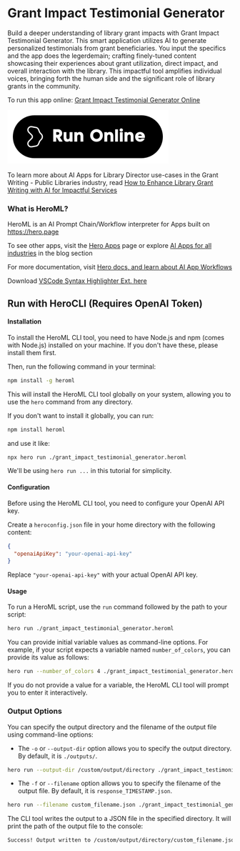 # Grant Impact Testimonial Generator

Build a deeper understanding of library grant impacts with Grant Impact Testimonial Generator. This smart application utilizes AI to generate personalized testimonials from grant beneficiaries. You input the specifics and the app does the legerdemain; crafting finely-tuned content showcasing their experiences about grant utilization, direct impact, and overall interaction with the library. This impactful tool amplifies individual voices, bringing forth the human side and the significant role of library grants in the community.

To run this app online: [Grant Impact Testimonial Generator Online](https://hero.page/app/grant-impact-testimonial-generator-personalized-library-grant-impact-insights/zXGL9ddmAySCGugKuOK9)

[![Run Grant Impact Testimonial Generator Online](/assets/run.svg)](https://hero.page/app/grant-impact-testimonial-generator-personalized-library-grant-impact-insights/zXGL9ddmAySCGugKuOK9)

To learn more about AI Apps for Library Director use-cases in the Grant Writing - Public Libraries industry, read [How to Enhance Library Grant Writing with AI for Impactful Services](https://hero.page/blog/ai/grant-writing-public-libraries/how-to-enhance-library-grant-writing-with-ai-for-impactful-services/170928)

### What is HeroML?
HeroML is an AI Prompt Chain/Workflow interpreter for Apps built on https://hero.page 

To see other apps, visit the [Hero Apps](https://hero.page/apps) page or explore [AI Apps for all industries](https://hero.page/blog) in the blog section

For more documentation, visit [Hero docs, and learn about AI App Workflows](https://hero.page/tutorials/introduction-to-heroml)

Download [VSCode Syntax Highlighter Ext. here](https://marketplace.visualstudio.com/items?itemName=hero-page.heroml)

## Run with HeroCLI (Requires OpenAI Token)

#### Installation

To install the HeroML CLI tool, you need to have Node.js and npm (comes with Node.js) installed on your machine. If you don't have these, please install them first. 

Then, run the following command in your terminal:

```bash
npm install -g heroml
```

This will install the HeroML CLI tool globally on your system, allowing you to use the `hero` command from any directory.

If you don't want to install it globally, you can run:

```bash
npm install heroml
```

and use it like:

```bash
npx hero run ./grant_impact_testimonial_generator.heroml
```

We'll be using `hero run ...` in this tutorial for simplicity.

#### Configuration

Before using the HeroML CLI tool, you need to configure your OpenAI API key. 

Create a `heroconfig.json` file in your home directory with the following content:

```json
{
  "openaiApiKey": "your-openai-api-key"
}
```

Replace `"your-openai-api-key"` with your actual OpenAI API key.

#### Usage

To run a HeroML script, use the `run` command followed by the path to your script:

```bash
hero run ./grant_impact_testimonial_generator.heroml
```

You can provide initial variable values as command-line options. For example, if your script expects a variable named `number_of_colors`, you can provide its value as follows:

```bash
hero run --number_of_colors 4 ./grant_impact_testimonial_generator.heroml
```

If you do not provide a value for a variable, the HeroML CLI tool will prompt you to enter it interactively.

### Output Options

You can specify the output directory and the filename of the output file using command-line options:

- The `-o` or `--output-dir` option allows you to specify the output directory. By default, it is `./outputs/`.

```bash
hero run --output-dir /custom/output/directory ./grant_impact_testimonial_generator.heroml
```

- The `-f` or `--filename` option allows you to specify the filename of the output file. By default, it is `response_TIMESTAMP.json`.

```bash
hero run --filename custom_filename.json ./grant_impact_testimonial_generator.heroml
```

The CLI tool writes the output to a JSON file in the specified directory. It will print the path of the output file to the console:

```bash
Success! Output written to /custom/output/directory/custom_filename.json
```

